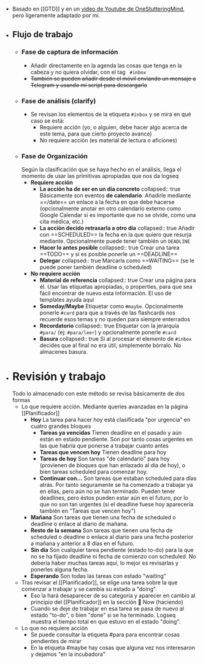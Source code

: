 - Basado en [[GTD]] y en un [video de Youtube de OneStutteringMind](https://youtu.be/nieOiG8LGa0), pero ligeramente adaptado por mi.
- ## Flujo de trabajo
	- ### Fase de captura de información
		- Añadir directamente en la agenda las cosas que tenga en la cabeza y no quiera olvidar, con el tag ` #inbox`
		- ~~También se pueden añadir desde el móvil enviando un mensaje a Telegram y usando mi script para descargarlo~~
	- ### Fase de análisis (clarify)
		- Se revisan los elementos de la etiqueta `#inbox` y se mira en qué caso se está:
			- Requiere acción (yo, o alguien, debe hacer algo acerca de este tema, para que cierto proyecto avance)
			- No requiere acción (es material de lectura o aficiones)
	- ### Fase de Organización
	  Según la clasificación que se haya hecho en el análisis, llega el momento de usar las primitivas apropiadas que nos da logseq
		- **Requiere acción**
			- **La acción ha de ser en un día concreto**
			  collapsed:: true
			  Básicamente son eventos **de calendario**. 
			  Añadirle mediante ==/date== un enlace a la fecha en que debe hacerse (opcionalmente anotar en otro calendario externo como Google Calendar si es importante que no se olvide, como una cita médica, etc.)
			- **La acción decido retrasarla a otro día**
			  collapsed:: true
			  Añadir con ==SCHEDULED== la fecha en la que quiero que resurja mediante. Opcionalmente puede tener también un `DEADLINE`
			- **Hacer lo antes posible**
			  collapsed:: true
			  Crear una tarea ==TODO== y si es posible ponerle un ==DEADLINE==
			- **Delegar**
			  collapsed:: true
			   Marcarla como ==WAITING== (se le puede poner también deadline o scheduled)
		- **No requiere acción**
			- **Material de referencia**
			  collapsed:: true
			  Crear una página para él. Usar las etiquetas apropiadas, o properties, para que sea fácil encontrar de nuevo esta información. El uso de templates ayuda aquí
			- **Someday/Maybe**
			  Etiquetar como `#maybe`. Opcionalmente ponerle `#card` para que a través de las flashcards nos recuerde esos temas y no queden para siempre enterrados
			- **Recordatorio**
			  collapsed:: true
			  Etiquetar con la jerarquía `#para/` (ej: `#para/leer`) y opcionalmente ponerle `#card`
			- **Basura**
			  collapsed:: true
			  Si al procesar el elemento de `#inbox` decides que al final no era útil, simplemente bórralo. No almacenes basura.
- # Revisión y trabajo
  Todo lo almacenado con este método se revisa básicamente de dos formas
	- Lo que requiere acción. 
	  Mediante queries avanzadas en la página [[Planificador]]
		- **Hoy** La tarea para hacer hoy está clasificada "por urgencia" en cuatro grandes bloques
			- **Tareas ya vencidas**
			  Tienen deadline en el pasado y aún están en estado pendiente. Son por tanto cosas urgentes en las que habría que ponerse a trabajar cuanto antes
			- **Tareas que vencen hoy**
			  Tienen deadline para hoy
			- **Tareas de hoy**
			  Son tareas "de calendario" para hoy (provienen de bloques que han enlazado al día de hoy), o bien tareas scheduled para comenzar hoy.
			- **Continuar con...**
			  Son tareas que estaban scheduled para días atrás. Por tanto seguramente se ha comenzado a trabajar ya en ellas, pero aún no se han terminado. Pueden tener deadlines, pero éstos pueden estar aún en el futuro, por lo que no son tan urgentes (si el deadline fuese hoy aparecería también en "Tareas que vencen hoy")
		- **Mañana**
		  Son tareas que tienen una fecha de scheduled o deadline o enlace al diario de mañana.
		- **Resto de la semana**
		  Son tareas que tienen una fecha de scheduled o deadline o enlace al diario para una fecha posterior a mañana y anterior a 8 días en el futuro.
		- **Sin día**
		  Son cualquier tarea pendiente (estado to-do) para la que no se ha fijado deadline ni fecha de comienzo con scheduled. No debería haber muchas tareas aquí, lo mejor es revisarlas y ponerles alguna fecha.
		- **Esperando**
		  Son todas las tareas con estado "waiting"
	- Tras revisar el [[Planificador]], se elige una tarea sobre la que comenzar a trabajar y se cambia su estado a "doing".
		- Eso la hará desaparecer de su categoría y aparecer en cambio al principio del [[Planificador]] en la sección 🔨 Now (haciendo)
		- Cuando se deje de trabajar en esa tarea se pasa de nuevo al estado "to-do", o bien "done" si se ha terminado. Logseq muestra el tiempo total en que estuvo en el estado "doing".
	- Lo que no requiere acción
		- Se puede consultar la etiqueta #para para encontrar cosas pendientes de mirar
		- En la etiqueta #maybe hay cosas que alguna vez nos interesaron y dejamos "en la incubadora"